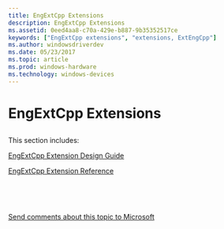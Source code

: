 ```yaml
---
title: EngExtCpp Extensions
description: EngExtCpp Extensions
ms.assetid: 0eed4aa8-c70a-429e-b887-9b35352517ce
keywords: ["EngExtCpp extensions", "extensions, ExtEngCpp"]
ms.author: windowsdriverdev
ms.date: 05/23/2017
ms.topic: article
ms.prod: windows-hardware
ms.technology: windows-devices
---
```


# EngExtCpp Extensions


## <span id="ddk_writing_dbgeng_extensions_dbx"></span><span id="DDK_WRITING_DBGENG_EXTENSIONS_DBX"></span>


This section includes:

[EngExtCpp Extension Design Guide](engextcpp-extension-design-guide.md)

[EngExtCpp Extension Reference](https://msdn.microsoft.com/library/windows/hardware/ff543033)

 

 

[Send comments about this topic to Microsoft](mailto:wsddocfb@microsoft.com?subject=Documentation%20feedback%20[debugger\debugger]:%20EngExtCpp%20Extensions%20%20RELEASE:%20%285/15/2017%29&body=%0A%0APRIVACY%20STATEMENT%0A%0AWe%20use%20your%20feedback%20to%20improve%20the%20documentation.%20We%20don't%20use%20your%20email%20address%20for%20any%20other%20purpose,%20and%20we'll%20remove%20your%20email%20address%20from%20our%20system%20after%20the%20issue%20that%20you're%20reporting%20is%20fixed.%20While%20we're%20working%20to%20fix%20this%20issue,%20we%20might%20send%20you%20an%20email%20message%20to%20ask%20for%20more%20info.%20Later,%20we%20might%20also%20send%20you%20an%20email%20message%20to%20let%20you%20know%20that%20we've%20addressed%20your%20feedback.%0A%0AFor%20more%20info%20about%20Microsoft's%20privacy%20policy,%20see%20http://privacy.microsoft.com/default.aspx. "Send comments about this topic to Microsoft")




